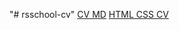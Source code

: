 "# rsschool-cv" 
[CV MD](https://github.com/dropthedead/rsschool-cv/blob/gh-pages/cv.md)
[HTML CSS CV](https://dropthedead.github.io/rsschool-cv/)